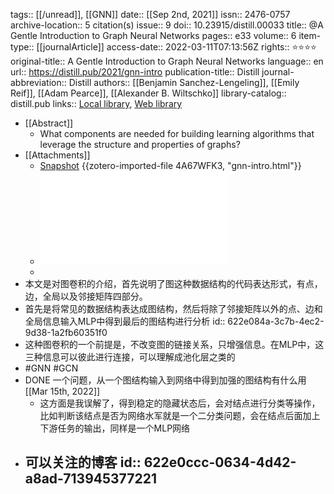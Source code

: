 tags:: [[/unread]], [[GNN]] 
date:: [[Sep 2nd, 2021]]
issn:: 2476-0757
archive-location:: 5 citation(s)
issue:: 9
doi:: 10.23915/distill.00033
title:: @A Gentle Introduction to Graph Neural Networks
pages:: e33
volume:: 6
item-type:: [[journalArticle]]
access-date:: 2022-03-11T07:13:56Z
rights:: ⭐⭐⭐⭐
original-title:: A Gentle Introduction to Graph Neural Networks
language:: en
url:: https://distill.pub/2021/gnn-intro
publication-title:: Distill
journal-abbreviation:: Distill
authors:: [[Benjamin Sanchez-Lengeling]], [[Emily Reif]], [[Adam Pearce]], [[Alexander B. Wiltschko]]
library-catalog:: distill.pub
links:: [Local library](zotero://select/library/items/QG539KZ2), [Web library](https://www.zotero.org/users/8746250/items/QG539KZ2)

- [[Abstract]]
	- What components are needed for building learning algorithms that leverage the structure and properties of graphs?
- [[Attachments]]
	- [Snapshot](https://distill.pub/2021/gnn-intro/) {{zotero-imported-file 4A67WFK3, "gnn-intro.html"}}
	- ![A Gentle Introduction to Graph Neural Networks.pdf](../assets/A_Gentle_Introduction_to_Graph_Neural_Networks_1647182508093_0.pdf)
	-
- 本文是对图卷积的介绍，首先说明了图这种数据结构的代码表达形式，有点，边，全局以及邻接矩阵四部分。
- 首先是将常见的数据结构表达成图结构，然后将除了邻接矩阵以外的点、边和全局信息输入MLP中得到最后的图结构进行分析
  id:: 622e084a-3c7b-4ec2-9d38-1a2fb60351f0
- 这种图卷积的一个前提是，不改变图的链接关系，只增强信息。在MLP中，这三种信息可以彼此进行连接，可以理解成池化层之类的
- #GNN #GCN
- DONE 一个问题，从一个图结构输入到网络中得到加强的图结构有什么用 [[Mar 15th, 2022]]
	- 这方面是我误解了，得到稳定的隐藏状态后，会对结点进行分类等操作，比如判断该结点是否为网络水军就是一个二分类问题，会在结点后面加上下游任务的输出，同样是一个MLP网络
- 可以关注的博客
  id:: 622e0ccc-0634-4d42-a8ad-713945377221
	-